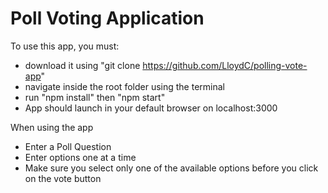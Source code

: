 # Poll Voting Application

To use this app, you must:
* download it using "git clone https://github.com/LloydC/polling-vote-app"
* navigate inside the root folder using the terminal
* run "npm install" then "npm start"
* App should launch in your default browser on localhost:3000 

When using the app
* Enter a Poll Question
* Enter options one at a time
* Make sure you select only one of the available options before you click on the vote button